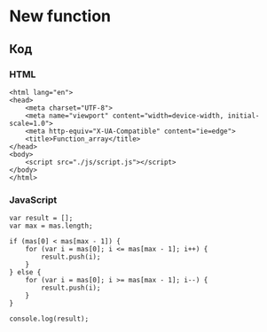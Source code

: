 <h1>New function</h1>
<h2>Код</h2>
<h3>HTML</h3>

```<!DOCTYPE html>
<html lang="en">
<head>
    <meta charset="UTF-8">
    <meta name="viewport" content="width=device-width, initial-scale=1.0">
    <meta http-equiv="X-UA-Compatible" content="ie=edge">
    <title>Function_array</title>
</head>
<body>
    <script src="./js/script.js"></script>
</body>
</html>

```
<h3>JavaScript</h3>

```var mas = [40, -23, 83];
var result = [];
var max = mas.length;

if (mas[0] < mas[max - 1]) {
    for (var i = mas[0]; i <= mas[max - 1]; i++) {
        result.push(i);
    }
} else {
    for (var i = mas[0]; i >= mas[max - 1]; i--) {
        result.push(i);
    }
}

console.log(result);

```
